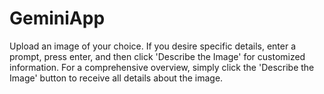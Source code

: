 # GeminiApp

Upload an image of your choice. If you desire specific details, enter a prompt, press enter, and then click 'Describe the Image' for customized information. For a comprehensive overview, simply click the 'Describe the Image' button to receive all details about the image.
